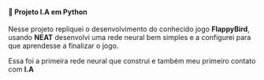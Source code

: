 #### 🤖 Projeto I.A em Python

Nesse projeto repliquei o desenvolvimento do conhecido jogo <strong>FlappyBird</strong>, usando <strong>NEAT</strong> desenvolvi uma rede neural bem simples e a configurei para que aprendesse a finalizar o jogo.

Essa foi a primeira rede neural que construi e também meu primeiro contato com <strong>I.A</strong>

